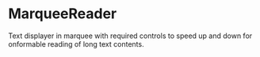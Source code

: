 # MarqueeReader
Text displayer in marquee with required controls to speed up and down for onformable reading of long text contents.

